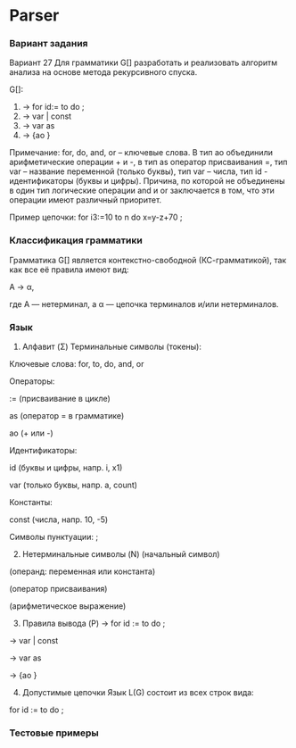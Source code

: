# Parser

### Вариант задания  
Вариант 27
Для грамматики G[<For>] разработать и реализовать алгоритм
анализа на основе метода рекурсивного спуска.

G[<For>]:
1. <For> → for id:=<Operand> to <Operand> do <Stmt> ;
2. <Operand>→ var | const
3. <Stmt>→ var as <ArithExpr>
4. <ArithExpr>→<Operand> {ao <Operand>}

Примечание: for, do, and, or – ключевые слова. В тип ao объединили
арифметические операции + и -, в тип as оператор присваивания =, тип var
– название переменной (только буквы), тип var – числа, тип id -
идентификаторы (буквы и цифры). Причина, по которой не объединены в
один тип логические операции and и or заключается в том, что эти
операции имеют различный приоритет. 

Пример цепочки: for i3:=10 to n do x=y-z+70 ;

### Классификация грамматики
Грамматика G[<For>] является контекстно-свободной (КС-грамматикой), так как все её правила имеют вид:

A → α,

где A — нетерминал, а α — цепочка терминалов и/или нетерминалов.

### Язык
1. Алфавит (Σ)
Терминальные символы (токены):

Ключевые слова: for, to, do, and, or

Операторы:

:= (присваивание в цикле)

as (оператор = в грамматике)

ao (+ или -)

Идентификаторы:

id (буквы и цифры, напр. i, x1)

var (только буквы, напр. a, count)

Константы:

const (числа, напр. 10, -5)

Символы пунктуации: ;

2. Нетерминальные символы (N)
<For> (начальный символ)

<Operand> (операнд: переменная или константа)

<Stmt> (оператор присваивания)

<ArithExpr> (арифметическое выражение)

3. Правила вывода (P)
<For> → for id := <Operand> to <Operand> do <Stmt> ;

<Operand> → var | const

<Stmt> → var as <ArithExpr>

<ArithExpr> → <Operand> {ao <Operand>}

4. Допустимые цепочки
Язык L(G) состоит из всех строк вида:

for id := <Operand> to <Operand> do <Stmt> ;

### Тестовые примеры





